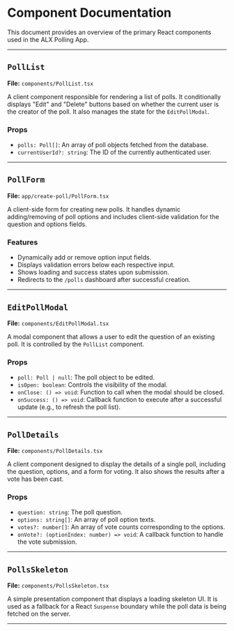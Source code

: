 # Component Documentation

This document provides an overview of the primary React components used in the ALX Polling App.

---

## `PollList`

**File:** `components/PollList.tsx`

A client component responsible for rendering a list of polls. It conditionally displays "Edit" and "Delete" buttons based on whether the current user is the creator of the poll. It also manages the state for the `EditPollModal`.

### Props

- `polls: Poll[]`: An array of poll objects fetched from the database.
- `currentUserId?: string`: The ID of the currently authenticated user.

---

## `PollForm`

**File:** `app/create-poll/PollForm.tsx`

A client-side form for creating new polls. It handles dynamic adding/removing of poll options and includes client-side validation for the question and options fields.

### Features

- Dynamically add or remove option input fields.
- Displays validation errors below each respective input.
- Shows loading and success states upon submission.
- Redirects to the `/polls` dashboard after successful creation.

---

## `EditPollModal`

**File:** `components/EditPollModal.tsx`

A modal component that allows a user to edit the question of an existing poll. It is controlled by the `PollList` component.

### Props

- `poll: Poll | null`: The poll object to be edited.
- `isOpen: boolean`: Controls the visibility of the modal.
- `onClose: () => void`: Function to call when the modal should be closed.
- `onSuccess: () => void`: Callback function to execute after a successful update (e.g., to refresh the poll list).

---

## `PollDetails`

**File:** `components/PollDetails.tsx`

A client component designed to display the details of a single poll, including the question, options, and a form for voting. It also shows the results after a vote has been cast.

### Props

- `question: string`: The poll question.
- `options: string[]`: An array of poll option texts.
- `votes?: number[]`: An array of vote counts corresponding to the options.
- `onVote?: (optionIndex: number) => void`: A callback function to handle the vote submission.

---

## `PollsSkeleton`

**File:** `components/PollsSkeleton.tsx`

A simple presentation component that displays a loading skeleton UI. It is used as a fallback for a React `Suspense` boundary while the poll data is being fetched on the server.

---
